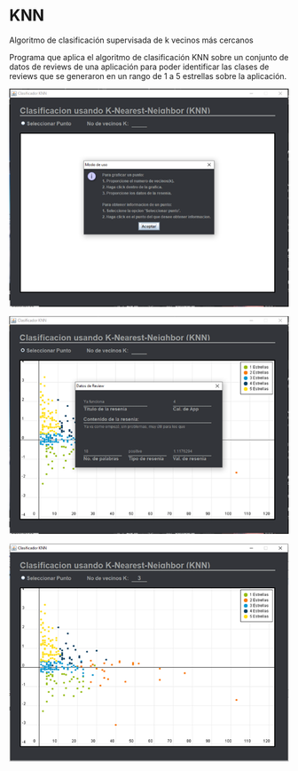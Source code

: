 # KNN
Algoritmo de clasificación supervisada de k vecinos más cercanos

Programa que aplica el algoritmo de clasificación KNN sobre un conjunto de datos de reviews de una aplicación para poder identificar las clases de reviews que se generaron en un rango de 1 a 5 estrellas sobre la aplicación.

![Error al cargar la imagen](https://github.com/JoseAntSA/KNN/blob/main/Assets/KNN_1Distancia_1.png)

![Error al cargar la imagen](https://github.com/JoseAntSA/KNN/blob/main/Assets/KNN_1Distancia_2.png)

![Error al cargar la imagen](https://github.com/JoseAntSA/KNN/blob/main/Assets/KNN_1Distancia_3.png)
